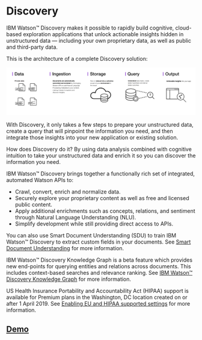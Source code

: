 # Discovery

IBM Watson™ Discovery makes it possible to rapidly build cognitive, cloud-based exploration applications that unlock actionable insights hidden in unstructured data — including your own proprietary data, as well as public and third-party data.

This is the architecture of a complete Discovery solution:

![](.gitbook/assets/image%20%289%29.png)

With Discovery, it only takes a few steps to prepare your unstructured data, create a query that will pinpoint the information you need, and then integrate those insights into your new application or existing solution.

How does Discovery do it? By using data analysis combined with cognitive intuition to take your unstructured data and enrich it so you can discover the information you need.

IBM Watson™ Discovery brings together a functionally rich set of integrated, automated Watson APIs to:

* Crawl, convert, enrich and normalize data.
* Securely explore your proprietary content as well as free and licensed public content.
* Apply additional enrichments such as concepts, relations, and sentiment through Natural Language Understanding \(NLU\).
* Simplify development while still providing direct access to APIs.

You can also use Smart Document Understanding \(SDU\) to train IBM Watson™ Discovery to extract custom fields in your documents. See [Smart Document Understanding](https://cloud.ibm.com/docs/services/discovery?topic=discovery-sdu#sdu) for more information.

IBM Watson™ Discovery Knowledge Graph is a beta feature which provides new end-points for querying entities and relations across documents. This includes context-based searches and relevance ranking. See [IBM Watson™ Discovery Knowledge Graph](https://cloud.ibm.com/docs/services/discovery?topic=discovery-kg#kg) for more information.

US Health Insurance Portability and Accountability Act \(HIPAA\) support is available for Premium plans in the Washington, DC location created on or after 1 April 2019. See [Enabling EU and HIPAA supported settings](https://cloud.ibm.com/docs/account?topic=account-eu-hipaa-supported#eu-hipaa-supported) for more information.

## [Demo](https://discovery-news-demo.ng.bluemix.net/)



